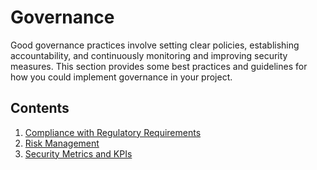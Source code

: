 # Governance

Good governance practices involve setting clear policies, establishing accountability, and continuously monitoring and improving security measures. This section provides some best practices and guidelines for how you could implement governance in your project.

## Contents

1. [Compliance with Regulatory Requirements](./compliance-regulatory-requirements.md)
2. [Risk Management](./risk-management.md)
3. [Security Metrics and KPIs](./security-metrics-kpis.md)
